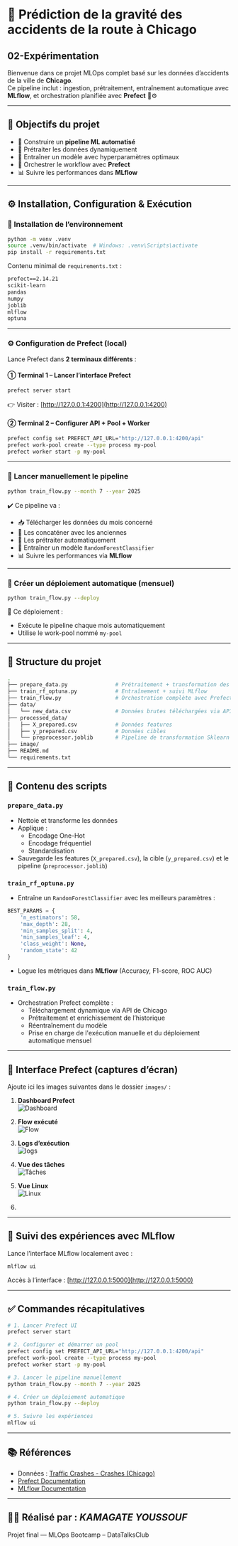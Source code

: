 # 🚦 Prédiction de la gravité des accidents de la route à Chicago
## 02-Expérimentation

Bienvenue dans ce projet MLOps complet basé sur les données d’accidents de la ville de **Chicago**.  
Ce pipeline inclut : ingestion, prétraitement, entraînement automatique avec **MLflow**, et orchestration planifiée avec **Prefect** 🧠⚙️

---

## 📌 Objectifs du projet

- 🔄 Construire un **pipeline ML automatisé**
- 🧹 Prétraiter les données dynamiquement
- 🧠 Entraîner un modèle avec hyperparamètres optimaux
- 🚀 Orchestrer le workflow avec **Prefect**
- 📊 Suivre les performances dans **MLflow**

---

## ⚙️ Installation, Configuration & Exécution

### 🧱 Installation de l’environnement

```bash
python -m venv .venv
source .venv/bin/activate  # Windows: .venv\Scripts\activate
pip install -r requirements.txt
```

Contenu minimal de `requirements.txt` :

```txt
prefect==2.14.21
scikit-learn
pandas
numpy
joblib
mlflow
optuna
```

---

### ⚙️ Configuration de Prefect (local)

Lance Prefect dans **2 terminaux différents** :

#### ① Terminal 1 – Lancer l’interface Prefect

```bash
prefect server start
```

👉 Visiter : [http://127.0.0.1:4200](http://127.0.0.1:4200)

#### ② Terminal 2 – Configurer API + Pool + Worker

```bash
prefect config set PREFECT_API_URL="http://127.0.0.1:4200/api"
prefect work-pool create --type process my-pool
prefect worker start -p my-pool
```

---

### 🚀 Lancer manuellement le pipeline

```bash
python train_flow.py --month 7 --year 2025
```

✔️ Ce pipeline va :
- 📥 Télécharger les données du mois concerné
- 🔗 Les concaténer avec les anciennes
- 🧹 Les prétraiter automatiquement
- 🧠 Entraîner un modèle `RandomForestClassifier`
- 📊 Suivre les performances via **MLflow**

---

### 🔁 Créer un déploiement automatique (mensuel)

```bash
python train_flow.py --deploy
```

📅 Ce déploiement :
- Exécute le pipeline chaque mois automatiquement
- Utilise le work-pool nommé `my-pool`

---

## 📁 Structure du projet

```bash
.
├── prepare_data.py               # Prétraitement + transformation des données
├── train_rf_optuna.py            # Entraînement + suivi MLflow
├── train_flow.py                 # Orchestration complète avec Prefect
├── data/
│   └── new_data.csv              # Données brutes téléchargées via API
├── processed_data/
│   ├── X_prepared.csv            # Données features
│   ├── y_prepared.csv            # Données cibles
│   └── preprocessor.joblib       # Pipeline de transformation Sklearn
├── image/
├── README.md
└── requirements.txt
```

---

## 🧠 Contenu des scripts

### `prepare_data.py`

- Nettoie et transforme les données
- Applique :
  - Encodage One-Hot
  - Encodage fréquentiel
  - Standardisation
- Sauvegarde les features (`X_prepared.csv`), la cible (`y_prepared.csv`) et le pipeline (`preprocessor.joblib`)

### `train_rf_optuna.py`

- Entraîne un `RandomForestClassifier` avec les meilleurs paramètres :

```python
BEST_PARAMS = {
    'n_estimators': 58,
    'max_depth': 28,
    'min_samples_split': 4,
    'min_samples_leaf': 4,
    'class_weight': None,
    'random_state': 42
}
```

- Logue les métriques dans **MLflow** (Accuracy, F1-score, ROC AUC)

### `train_flow.py`

- Orchestration Prefect complète :
  - Téléchargement dynamique via API de Chicago
  - Prétraitement et enrichissement de l’historique
  - Réentraînement du modèle
  - Prise en charge de l'exécution manuelle et du déploiement automatique mensuel

---

## 📸 Interface Prefect (captures d’écran)

Ajoute ici les images suivantes dans le dossier `images/` :

1. **Dashboard Prefect**  
   ![Dashboard](/images/prefect_Dashboard.jpg)

2. **Flow exécuté**  
   ![Flow](images/prefect_flow.jpg)

3. **Logs d’exécution**  
   ![logs](images/prefect_log.jpg)

4. **Vue des tâches**  
   ![Tâches](images/prefect_task.jpg)

5. **Vue Linux**  
   ![Linux](images/PREFECT_ubuntu.jpg)

6.

---

## 🧪 Suivi des expériences avec MLflow

Lance l’interface MLflow localement avec :

```bash
mlflow ui
```

Accès à l’interface : [http://127.0.0.1:5000](http://127.0.0.1:5000)

---

## ✅ Commandes récapitulatives

```bash
# 1. Lancer Prefect UI
prefect server start

# 2. Configurer et démarrer un pool
prefect config set PREFECT_API_URL="http://127.0.0.1:4200/api"
prefect work-pool create --type process my-pool
prefect worker start -p my-pool

# 3. Lancer le pipeline manuellement
python train_flow.py --month 7 --year 2025

# 4. Créer un déploiement automatique
python train_flow.py --deploy

# 5. Suivre les expériences
mlflow ui
```

---

## 📚 Références

- Données : [Traffic Crashes - Crashes (Chicago)](https://data.cityofchicago.org/Transportation/Traffic-Crashes-Crashes/85ca-t3if)
- [Prefect Documentation](https://docs.prefect.io/)
- [MLflow Documentation](https://mlflow.org/)

---

## 👨‍💻 Réalisé par : *KAMAGATE YOUSSOUF*

Projet final — MLOps Bootcamp – DataTalksClub
